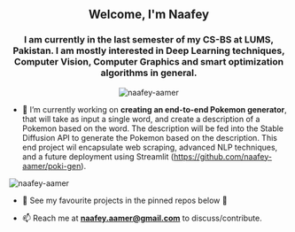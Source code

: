 <h2 align="center">Welcome, I'm Naafey</h2>
<h3 align="center">I am currently in the last semester of my CS-BS at LUMS, Pakistan. I am mostly interested in Deep Learning techniques, Computer Vision, Computer Graphics and smart optimization algorithms in general.</h3>


<p align="center"> <img src="https://komarev.com/ghpvc/?username=naafey-aamer&label=Profile%20views&color=0e75b6&style=flat" alt="naafey-aamer" /> </p>


- 🔭 I’m currently working on **creating an end-to-end Pokemon generator**, that will take as input a single word, and create a description of a Pokemon based on the word. The description will be fed into the Stable Diffusion API to generate the Pokemon based on the description. This end project wil encapsulate web scraping, advanced NLP techniques, and a future deployment using Streamlit (https://github.com/naafey-aamer/poki-gen).

<p><img align="center" src="https://github-readme-streak-stats.herokuapp.com/?user=naafey-aamer&" alt="naafey-aamer" /></p>

- 🔭 See my favourite projects in the pinned repos below 🔽

- 📫 Reach me at **naafey.aamer@gmail.com** to discuss/contribute.
